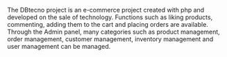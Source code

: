 The DBtecno project is an e-commerce project created with php and developed on the sale of technology. Functions such as liking products, commenting, adding them to the cart and placing orders are available. Through the Admin panel, many categories such as product management, order management, customer management, inventory management and user management can be managed.
